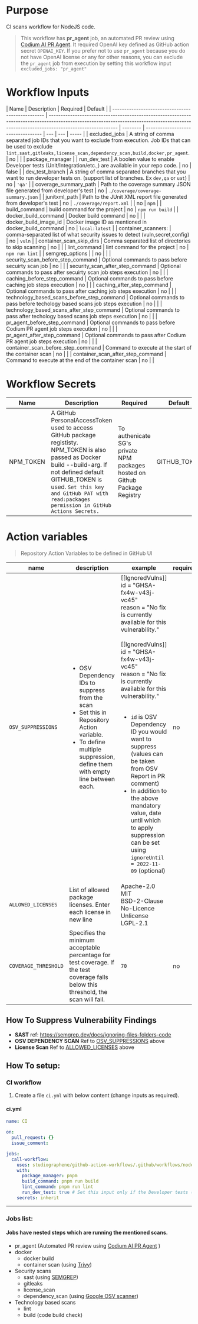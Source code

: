 # Purpose

CI scans workflow for NodeJS code.

> This workflow has **pr_agent** job, an automated PR review using [Codium AI PR Agent](https://www.codium.ai/products/git-plugin/). It required OpenAI key defined as GitHub action secret `OPENAI_KEY`. If you prefer not to use `pr_agent` because you do not have OpenAI license or any for other reasons, you can exclude the `pr_agent` job from execution by setting this workflow input `excluded_jobs: "pr_agent"`

# Workflow Inputs

| Name                                              | Description                                                                                                                                                                               | Required | Default                            |
| ------------------------------------------------- | ----------------------------------------------------------------------------------------------------------------------------------------------------------------------------------------- | -------- | ---------------------------------- | --- | --- | ----- |
| excluded_jobs <a name="inputs_EXCLUDED_JOBS"></a> | A string of comma separated job IDs that you want to exclude from execution. Job IDs that can be used to exclude `lint,sast,gitleaks,license_scan,dependency_scan,build,docker,pr_agent`. | no       |                                    |
| package_manager                                   |
| run_dev_test                                      | A boolen value to enable Developer tests (Unit/Integration/etc.,) are available in your repo code.                                                                                        | no       | false                              |
| dev_test_branch                                   | A string of comma separated branches that you want to run developer tests on. (support list of branches. Ex `dev,qa` or `uat`)                                                            | no       | `'qa'`                             |
| coverage_summary_path                             | Path to the coverage summary JSON file generated from developer's test                                                                                                                    | no       | `./coverage/coverage-summary.json` |
| junitxml_path                                     | Path to the JUnit XML report file generated from developer's test                                                                                                                         | no       | `./coverage/report.xml`            |     | no  | `npm` |
| build_command                                     | build command for the project                                                                                                                                                             | no       | `npm run build`                    |
| docker_build_command                              | Docker build command                                                                                                                                                                      | no       |                                    |
| docker_build_image_id                             | Docker image ID as mentioned in docker_build_command                                                                                                                                      | no       | `local:latest`                     |
| container_scanners:                               | comma-separated list of what security issues to detect (vuln,secret,config)                                                                                                               | no       | `vuln`                             |
| container_scan_skip_dirs                          | Comma separated list of directories to skip scanning                                                                                                                                      | no       |                                    |
| lint_command                                      | lint command for the project                                                                                                                                                              | no       | `npm run lint`                     |
| semgrep_options                                   |                                                                                                                                                                                           | no       |                                    |
| security_scan_before_step_command                 | Optional commands to pass before secuirty scan job                                                                                                                                        | no       |                                    |
| security_scan_after_step_command                  | Optional commands to pass after secuirty scan job steps execution                                                                                                                         | no       |                                    |
| caching_before_step_command                       | Optional commands to pass before caching job steps execution                                                                                                                              | no       |                                    |
| caching_after_step_command                        | Optional commands to pass after caching job steps execution                                                                                                                               | no       |                                    |
| technology_based_scans_before_step_command        | Optional commands to pass before techology based scans job steps execution                                                                                                                | no       |                                    |
| technology_based_scans_after_step_command         | Optional commands to pass after techology based scans job steps execution                                                                                                                 | no       |                                    |
| pr_agent_before_step_command                      | Optional commands to pass before Codium PR agent job steps execution                                                                                                                      | no       |                                    |
| pr_agent_after_step_command                       | Optional commands to pass after Codium PR agent job steps execution                                                                                                                       | no       |                                    |
| container_scan_before_step_command                | Command to execute at the start of the container scan                                                                                                                                     | no       |                                    |
| container_scan_after_step_command                 | Command to execute at the end of the container scan                                                                                                                                       | no       |                                    |

# Workflow Secrets

| Name      | Description                                                                                                                                                                                                                                                      | Required                                                                   | Default      |
| --------- | ---------------------------------------------------------------------------------------------------------------------------------------------------------------------------------------------------------------------------------------------------------------- | -------------------------------------------------------------------------- | ------------ |
| NPM_TOKEN | A GitHub PersonalAccessToken used to access GitHub package regististy. NPM_TOKEN is also passed as Docker build --build-arg. If not defined default GITHUB_TOKEN is used. `Set this key and GitHub PAT with read:packages permission in GitHub Actions Secrets.` | To authenicate SG's private NPM packages hosted on Github Package Registry | GITHUB_TOKEN |

# Action variables

> Repository Action Variables to be defined in GitHub UI

| name                                                                   | description                                                                                                                                                                                 | example                                                                                                                                                                                                                                                                                                                                                                                                                                                                                                                       | required |
| ---------------------------------------------------------------------- | ------------------------------------------------------------------------------------------------------------------------------------------------------------------------------------------- | ----------------------------------------------------------------------------------------------------------------------------------------------------------------------------------------------------------------------------------------------------------------------------------------------------------------------------------------------------------------------------------------------------------------------------------------------------------------------------------------------------------------------------- | -------- |
| `OSV_SUPPRESSIONS` <a name="action_variable_OSV_SUPPRESSIONS"></a>     | <ul><li>OSV Dependency IDs to suppress from the scan</li><li>Set this in Repository Action variable.</li><li>To define multiple suppression, define them with empty line between each.</ul> | [[IgnoredVulns]]<br>id = "GHSA-fx4w-v43j-vc45"<br>reason = "No fix is currently available for this vulnerability."<br><br>[[IgnoredVulns]]<br>id = "GHSA-fx4w-v43j-vc45"<br>reason = "No fix is currently available for this vulnerability."<br><br><ul><li>`id` is OSV Dependency ID you would want to suppress (values can be taken from OSV Report in PR comment)</li><li>In addition to the above mandatory value, date until which to apply suppression can be set using `ignoreUntil = 2022-11-09` (optional)</li></ul> | no       |
| `ALLOWED_LICENSES` <a name="action_variable_ALLOWED_LICENSES"></a>     | List of allowed package licenses. Enter each license in new line                                                                                                                            | Apache-2.0<br>MIT<br>BSD-2-Clause<br>No-Licence<br>Unlicense<br>LGPL-2.1                                                                                                                                                                                                                                                                                                                                                                                                                                                      |
| `COVERAGE_THRESHOLD` <a name="action_variable_COVERAGE_THRESHOLD"></a> | Specifies the minimum acceptable percentage for test coverage. If the test coverage falls below this threshold, the scan will fail.                                                         | `70`                                                                                                                                                                                                                                                                                                                                                                                                                                                                                                                          | no       |

## How To Suppress Vulnerability Findings

- **SAST**
  ref: https://semgrep.dev/docs/ignoring-files-folders-code
- **OSV DEPENDENCY SCAN**
  Ref to [OSV_SUPPRESSIONS](#action_variables_OSV_SUPPRESSIONS) above
- **License Scan**
  Ref to [ALLOWED_LICENSES](#action_variable_ALLOWED_LICENSES) above

## How To setup:

### CI workflow

1. Create a file `ci.yml` with below content (change inputs as required).

#### ci.yml

```yaml
name: CI

on:
  pull_request: {}
  issue_comment:

jobs:
  call-workflow:
    uses: studiographene/github-action-workflows/.github/workflows/nodejs-ci.yml@master # if you want alternatively pin to tag version version
    with:
      package_manager: pnpm
      build_command: pnpm run build
      lint_command: pnpm run lint
      run_dev_test: true # Set this input only if the Developer tests (Unit/Integration/etc.,) are available in your repo code
    secrets: inherit
```

---

### Jobs list:

#### Jobs have nested steps which are running the mentioned scans.

- pr_agent (Automated PR review using [Codium AI PR Agent](https://www.codium.ai/products/git-plugin/) )
- docker
  - docker build
  - container scan (using [Trivy](https://github.com/aquasecurity/trivy))
- Security scans
  - sast (using [SEMGREP](https://semgrep.dev/))
  - gitleaks
  - license_scan
  - dependency_scan (using [Google OSV scanner](https://github.com/google/osv-scanner))
- Technology based scans
  - lint
  - build (code build check)
